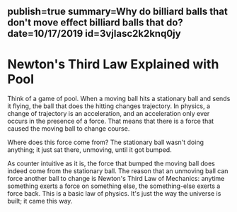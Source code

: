 publish=true
summary=Why do billiard balls that don't move effect billiard balls that do?
date=10/17/2019
id=3vjlasc2k2knq0jy
---


# Newton's Third Law Explained with Pool

Think of a game of pool. When a moving ball hits a stationary ball and sends it flying, the ball that does the hitting changes trajectory. In physics, a change of trajectory is an acceleration, and an acceleration only ever occurs in the presence of a force. That means that there is a force that caused the moving ball to change course.

Where does this force come from? The stationary ball wasn't doing anything; it just sat there, unmoving, until it got bumped.

As counter intuitive as it is, the force that bumped the moving ball does indeed come from the stationary ball. The reason that an unmoving ball can force another ball to change is Newton's Third Law of Mechanics: anytime something exerts a force on something else, the something-else exerts a force back. This is a basic law of physics. It's just the way the universe is built; it came this way.
